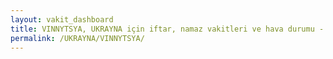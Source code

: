 ```yaml
---
layout: vakit_dashboard
title: VINNYTSYA, UKRAYNA için iftar, namaz vakitleri ve hava durumu - ilçe/eyalet seç
permalink: /UKRAYNA/VINNYTSYA/
---
```


<script type="text/javascript">
  var GLOBAL_COUNTRY = 'UKRAYNA';
  var GLOBAL_CITY = 'VINNYTSYA';
  var GLOBAL_STATE = '';
  var lat = 72;
  var lon = 21;
</script>
